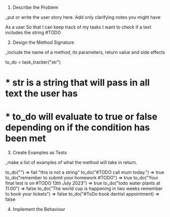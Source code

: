 1. Describe the Problem

\_put or write the user story here. Add only clarifying notes you might have

As a user
So that I can keep track of my tasks
I want to check if a text includes the string #TODO

2. Design the Method Signature

\_include the name of a method, its parameters, return value and side effects

to_do = task_tracker("str")

# \* str is a string that will pass in all text the user has

# \* to_do will evaluate to true or false depending on if the condition has been met

3. Create Examples as Tests

\_make a list of examples of what the method will take in return.

to_do("") => fail "this is not a string"
to_do("#TODO call mum today.") => true
to_do("remember to submit your homework #TODO") => true
to_do("Your final test is on #TODO 13th July 2023") => true
to_do("todo water plants at 11:00") => false
to_do("The world cup is happening in two weeks remember to book your tickets") => false
to_do("#ToDo book dentist appointment) => false

4. Implement the Behaviour
